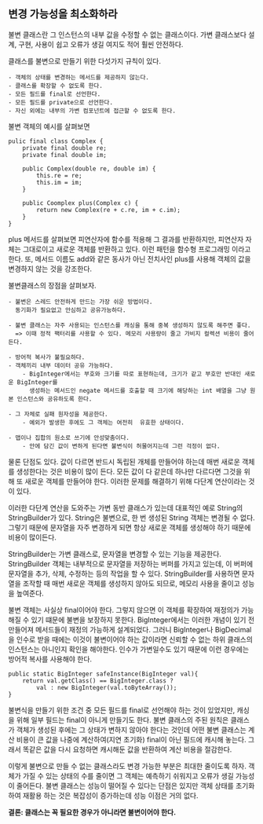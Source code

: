 ## 변경 가능성을 최소화하라

불변 클래스란 그 인스턴스의 내부 값을 수정할 수 없는 클래스이다.
가변 클래스보다 설계, 구현, 사용이 쉽고 오류가 생길 여지도 적어 훨씬 안전하다.

클래스를 불변으로 만들기 위한 다섯가지 규칙이 있다.

```
- 객체의 상태를 변경하는 메서드를 제공하지 않는다.
- 클래스를 확장할 수 없도록 한다.
- 모든 필드를 final로 선언한다.
- 모든 필드를 private으로 선언한다.
- 자신 외에는 내부의 가변 컴포넌트에 접근할 수 없도록 한다.
```

불변 객체의 예시를 살펴보면
```
pulic final class Complex {
    private final double re;
    private final double im;
    
    public Complex(double re, double im) {
        this.re = re;
        this.im = im;
    }
    
    public Coomplex plus(Complex c) {
        return new Complex(re + c.re, im + c.im);
    }
}
```

plus 메서드를 살펴보면 피연산자에 함수를 적용해 그 결과를 반환하지만, 피연산자 자체는 그대로이고
새로운 객체를 반환하고 있다. 이런 패턴을 함수형 프로그래밍 이라고 한다.
또, 메서드 이름도 add와 같은 동사가 아닌 전치사인 plus를 사용해 객체의 값을 변경하지 않는 것을 강조한다.

불변클래스의 장점을 살펴보자.
```
- 불변은 스레드 안전하게 만드는 가장 쉬운 방법이다.
  동기화가 필요없고 안심하고 공유가능하다.

- 불변 클래스는 자주 사용되는 인스턴스를 캐싱을 통해 중복 생성하지 않도록 해주면 좋다.
  => 이때 정적 팩터리를 사용할 수 있다. 메모리 사용량이 줄고 가비지 컬렉션 비용이 줄어든다.

- 방어적 복사가 불필요하다.
- 객체끼리 내부 데이터 공유 가능하다.
    - BigInteger에서는 부호와 크기를 따로 표현하는데, 크기가 같고 부호만 반대인 새로운 BigInteger를
      생성하는 메서드인 negate 메서드를 호출할 때 크기에 해당하는 int 배열을 그냥 원본 인스턴스와 공유하도록 한다.

- 그 자체로 실패 원자성을 제공한다.
    - 예외가 발생한 후에도 그 객체는 여전히  유효한 상태이다.
    
- 맵이나 집합의 원소로 쓰기에 안성맞춤이다.
    - 안에 담긴 값이 변하게 된다면 불변식이 허물어지는데 그런 걱정이 없다.
```

물론 단점도 있다.
값이 다르면 반드시 독립된 개체를 만들어야 하는데 매번 새로운 객체를 생성한다는 것은 비용이 많이 든다.
모든 값이 다 같은데 하나만 다르다면 그것을 위해 또 새로운 객체를 만들어야 한다.
이러한 문제를 해결하기 위해 다단계 연산이라는 것이 있다.

이러한 다단계 연산을 도와주는 가변 동반 클래스가 있는데 대표적인 예로 String의 StringBuilder가 있다.
String은 불변으로, 한 번 생성된 String 객체는 변경될 수 없다.
그렇기 때문에 문자열을 자주 변경하게 되면 항상 새로운 객체를 생성해야 하기 때문에 비용이 많이든다.

StringBuilder는 가변 클래스로, 문자열을 변경할 수 있는 기능을 제공한다.
StringBuilder 객체는 내부적으로 문자열을 저장하는 버퍼를 가지고 있는데, 이 버퍼에 문자열을 추가, 삭제, 수정하는 등의 작업을 할 수 있다.
StringBuilder를 사용하면 문자열을 조작할 때 매번 새로운 객체를 생성하지 않아도 되므로, 메모리 사용을 줄이고 성능을 높여준다.

불변 객체는 사실상 final이어야 한다.
그렇지 않으면 이 객체를 확장하여 재정의가 가능해질 수 있기 떄문에 불변을 보장하지 못한다.
BigInteger에서는 이러한 개념이 있기 전 만들어져 메서드들이 재정의 가능하게 설계되었다.
그러니 BigInteger나 BigDecimal을 인수로 받을 때에는 이것이 불변이어야 하는 값이라면 신뢰할 수 없는
하위 클래스의 인스턴스는 아니인지 확인을 해야한다. 
인수가 가변일수도 있기 때문에 이런 경우에는 방어적 복사를 사용해야 한다.

```
public static BigInteger safeInstance(BigInteger val){
    return val.getClass() == BigInteger.class ?
        val : new BigInteger(val.toByteArray());
}
```

불변식을 만들기 위한 조건 중 모든 필드를 final로 선언해야 하는 것이 있었지만, 캐싱을 위해
일부 필드는 final이 아니게 만들기도 한다.
불변 클래스의 주된 원칙은 클래스가 객체가 생성된 후에는 그 상태가 변하지 않아야 한다는 것인데
어떤 불변 클래스는 계산 비용이 큰 값을 나중에 계산하여(지연 초기화) final이 아닌 필드에 캐시해 놓는다.
그래서 똑같은 값을 다시 요청하면 캐시해둔 값을 반환하여 계산 비용을 절감한다.

이렇게 불변으로 만들 수 없는 클래스라도 변경 가능한 부분은 최대한 줄이도록 하자.
객체가 가질 수 있는 상태의 수를 줄이면 그 객체는 예측하기 쉬워지고 오류가 생길 가능성이 줄어든다.
불변 클래스는 성능이 떨어질 수 있다는 단점은 있지만 객체 상태를 초기화하여 재활용 하는 것은 복잡성이 증가하는데
성능 이점은 거의 없다.  

**결론: 클래스는 꼭 필요한 경우가 아니라면 불변이어야 한다.**
